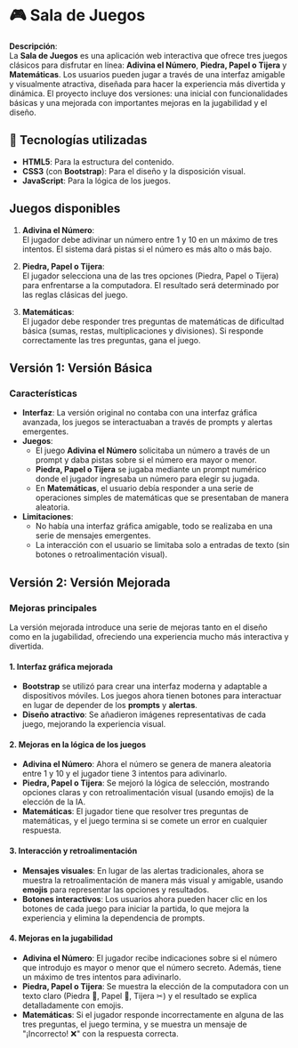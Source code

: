 # 🎮 Sala de Juegos

**Descripción**:  
La **Sala de Juegos** es una aplicación web interactiva que ofrece tres juegos clásicos para disfrutar en línea: **Adivina el Número**, **Piedra, Papel o Tijera** y **Matemáticas**. Los usuarios pueden jugar a través de una interfaz amigable y visualmente atractiva, diseñada para hacer la experiencia más divertida y dinámica. El proyecto incluye dos versiones: una inicial con funcionalidades básicas y una mejorada con importantes mejoras en la jugabilidad y el diseño.

## 🚀 Tecnologías utilizadas

- **HTML5**: Para la estructura del contenido.
- **CSS3** (con **Bootstrap**): Para el diseño y la disposición visual.
- **JavaScript**: Para la lógica de los juegos.
 
## Juegos disponibles

1. **Adivina el Número**:  
   El jugador debe adivinar un número entre 1 y 10 en un máximo de tres intentos. El sistema dará pistas si el número es más alto o más bajo.

2. **Piedra, Papel o Tijera**:  
   El jugador selecciona una de las tres opciones (Piedra, Papel o Tijera) para enfrentarse a la computadora. El resultado será determinado por las reglas clásicas del juego.

3. **Matemáticas**:  
   El jugador debe responder tres preguntas de matemáticas de dificultad básica (sumas, restas, multiplicaciones y divisiones). Si responde correctamente las tres preguntas, gana el juego.

## Versión 1: **Versión Básica**

### Características
- **Interfaz**: La versión original no contaba con una interfaz gráfica avanzada, los juegos se interactuaban a través de prompts y alertas emergentes.
- **Juegos**:
  - El juego **Adivina el Número** solicitaba un número a través de un prompt y daba pistas sobre si el número era mayor o menor.
  - **Piedra, Papel o Tijera** se jugaba mediante un prompt numérico donde el jugador ingresaba un número para elegir su jugada.
  - En **Matemáticas**, el usuario debía responder a una serie de operaciones simples de matemáticas que se presentaban de manera aleatoria.
- **Limitaciones**:
  - No había una interfaz gráfica amigable, todo se realizaba en una serie de mensajes emergentes.
  - La interacción con el usuario se limitaba solo a entradas de texto (sin botones o retroalimentación visual).

## Versión 2: **Versión Mejorada**

### Mejoras principales
La versión mejorada introduce una serie de mejoras tanto en el diseño como en la jugabilidad, ofreciendo una experiencia mucho más interactiva y divertida.

#### 1. **Interfaz gráfica mejorada**
- **Bootstrap** se utilizó para crear una interfaz moderna y adaptable a dispositivos móviles. Los juegos ahora tienen botones para interactuar en lugar de depender de los **prompts** y **alertas**.
- **Diseño atractivo**: Se añadieron imágenes representativas de cada juego, mejorando la experiencia visual.

#### 2. **Mejoras en la lógica de los juegos**
- **Adivina el Número**: Ahora el número se genera de manera aleatoria entre 1 y 10 y el jugador tiene 3 intentos para adivinarlo.
- **Piedra, Papel o Tijera**: Se mejoró la lógica de selección, mostrando opciones claras y con retroalimentación visual (usando emojis) de la elección de la IA.
- **Matemáticas**: El jugador tiene que resolver tres preguntas de matemáticas, y el juego termina si se comete un error en cualquier respuesta.

#### 3. **Interacción y retroalimentación**
- **Mensajes visuales**: En lugar de las alertas tradicionales, ahora se muestra la retroalimentación de manera más visual y amigable, usando **emojis** para representar las opciones y resultados.
- **Botones interactivos**: Los usuarios ahora pueden hacer clic en los botones de cada juego para iniciar la partida, lo que mejora la experiencia y elimina la dependencia de prompts.

#### 4. **Mejoras en la jugabilidad**
- **Adivina el Número**: El jugador recibe indicaciones sobre si el número que introdujo es mayor o menor que el número secreto. Además, tiene un máximo de tres intentos para adivinarlo.
- **Piedra, Papel o Tijera**: Se muestra la elección de la computadora con un texto claro (Piedra 🗿, Papel 📃, Tijera ✂) y el resultado se explica detalladamente con emojis.
- **Matemáticas**: Si el jugador responde incorrectamente en alguna de las tres preguntas, el juego termina, y se muestra un mensaje de "¡Incorrecto! ❌" con la respuesta correcta.
 